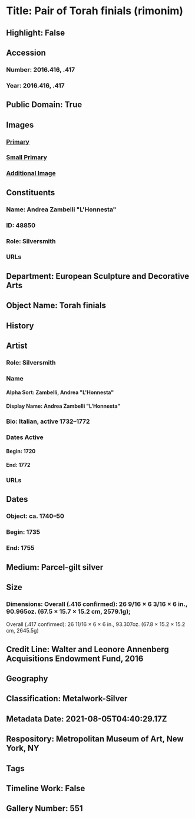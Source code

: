 # Title: Pair of Torah finials (rimonim)
## Highlight: False
## Accession
### Number: 2016.416, .417
### Year: 2016.416, .417
## Public Domain: True
## Images
### [Primary](https://images.metmuseum.org/CRDImages/es/original/DP-14533-007.jpg)
### [Small Primary](https://images.metmuseum.org/CRDImages/es/web-large/DP-14533-007.jpg)
### [Additional Image](https://images.metmuseum.org/CRDImages/es/original/DP-14533-006.jpg)
## Constituents
### Name: Andrea Zambelli "L&#39;Honnesta"
### ID: 48850
### Role: Silversmith
### URLs
## Department: European Sculpture and Decorative Arts
## Object Name: Torah finials
## History
## Artist
### Role: Silversmith
### Name
#### Alpha Sort: Zambelli, Andrea "L'Honnesta"
#### Display Name: Andrea Zambelli "L'Honnesta"
### Bio: Italian, active 1732–1772
### Dates Active
#### Begin: 1720
#### End: 1772
### URLs
## Dates
### Object: ca. 1740–50
### Begin: 1735
### End: 1755
## Medium: Parcel-gilt silver
## Size
### Dimensions: Overall (.416 confirmed): 26 9/16 × 6 3/16 × 6 in., 90.965oz. (67.5 × 15.7 × 15.2 cm, 2579.1g);
Overall (.417 confirmed): 26 11/16 × 6 × 6 in., 93.307oz. (67.8 × 15.2 × 15.2 cm, 2645.5g)
## Credit Line: Walter and Leonore Annenberg Acquisitions Endowment Fund, 2016
## Geography
## Classification: Metalwork-Silver
## Metadata Date: 2021-08-05T04:40:29.17Z
## Respository: Metropolitan Museum of Art, New York, NY
## Tags
## Timeline Work: False
## Gallery Number: 551